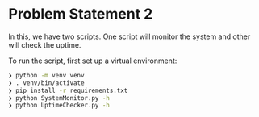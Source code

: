 # Problem Statement 2

In this, we have two scripts. One script will monitor the system and other will check the uptime.

To run the script, first set up a virtual environment:
```bash
❯ python -m venv venv
❯ . venv/bin/activate
❯ pip install -r requirements.txt
❯ python SystemMonitor.py -h
❯ python UptimeChecker.py -h
```
